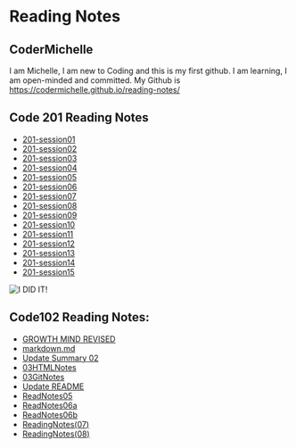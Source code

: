 # Reading Notes

## CoderMichelle 
I am Michelle, I am new to Coding and this is my first github. I am learning, I am open-minded and committed.
My Github is https://codermichelle.github.io/reading-notes/

## Code 201 Reading Notes
+ [201-session01](201/201ReadingNotes01.md)
+ [201-session02](201/201ReadingNotes02.md)
+ [201-session03](201/201ReadingNotes03.md)
+ [201-session04](201/201ReadingNotes04.md)
+ [201-session05](201/201ReadingNotes05.md)
+ [201-session06](201/201ReadingNotes06.md)
+ [201-session07](201/201ReadingNotes07.md)
+ [201-session08](201/201ReadingNotes08.md)
+ [201-session09](201/201ReadingNotes09.md)
+ [201-session10](201/201ReadingNotes10.md)
+ [201-session11](201/201ReadingNotes11.md)
+ [201-session12](201/201ReadingNotes12.md)
+ [201-session13](201/201ReadingNotes13.md)
+ [201-session14](201/201ReadingNotes14.md)
+ [201-session15](201/201ReadingNotes15.md)


![I DID IT!](https://tse1.mm.bing.net/th?id=OIP.NfCHxIRianQ_dO3WfdbtKgHaE8&pid=Api)

## Code102 Reading Notes:
+ [GROWTH MIND REVISED](102/GROWTH-MIND.md)
+ [markdown.md](102/markdown.md)
+ [Update Summary 02](102/Summary02.md)
+ [03HTMLNotes](102/03HTMLNotes.md)
+ [03GitNotes](102/03GitNotes.md)
+ [Update README](102/README.md)
+ [ReadNotes05](102/ReadNotes05.md)
+ [ReadNotes06a](102/ReadNotes06a.md)
+ [ReadNotes06b](102/ReadNotes06a.md)
+ [ReadingNotes(07)](102/ReadingNotes(07).md)
+ [ReadingNotes(08)](102/ReadingNotes(08).md)



